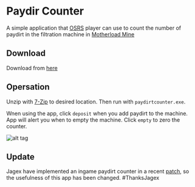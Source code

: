 # Paydir Counter

A simple application that [OSRS](http://oldschool.runescape.com/) player can use to count the number of paydirt in the filtration machine in [Motherload Mine](http://2007.runescape.wikia.com/wiki/Motherlode_Mine)

## Download

Download from [here](https://github.com/philhabell/Paydirt-Counter/raw/master/paydirtcounter-win32-x64.7z)

## Opersation

Unzip with [7-Zip](http://www.7-zip.org/download.html) to desired location. Then run with `paydirtcounter.exe`.

Wnen using the app, click `deposit` when you add paydirt to the machine. App will alert you when to empty the machine. Click `empty` to zero the counter.

![alt tag](https://github.com/philhabell/Paydirt-Counter/blob/master/appExample.png)

## Update 
Jagex have implemented an ingame paydirt counter in a recent [patch](http://services.runescape.com/m=news/shift-click-drop--qol?oldschool=1), so the usefulness of this app has been changed. #ThanksJagex